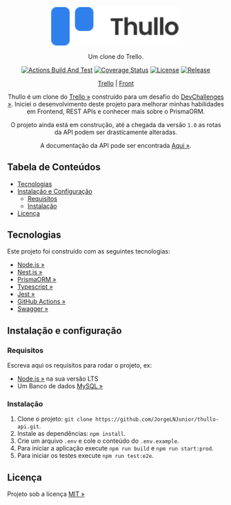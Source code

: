 <div align="center" id="short-description-and-logo">

  <!-- Logo -->
  <img width="300" src=".github/images/Logo.svg"> 

  Um clone do Trello.

</div>

<!-- Badges -->
<div align="center" id="badges">

[![Actions Build And Test](https://img.shields.io/github/workflow/status/JorgeLNJunior/thullo-api/CI/main)](https://github.com/JorgeLNJunior/thullo-api/actions/workflows/ci.yml)
[![Coverage Status](https://coveralls.io/repos/github/JorgeLNJunior/thullo-api/badge.svg?branch=main)](https://coveralls.io/github/JorgeLNJunior/thullo-api?branch=main)
[![License](https://img.shields.io/github/license/JorgeLNJunior/thullo-api)](https://github.com/JorgeLNJunior/thullo-api/blob/main/LICENSE.md)
[![Release](https://img.shields.io/github/v/release/JorgeLNJunior/thullo-api?color=lgreen)](https://github.com/JorgeLNJunior/thullo-api/releases)

</div>

<div align="center">

  [Trello](https://trello.com/b/wzYnhzaN/thullo) |
  [Front](https://github.com/JorgeLNJunior/thullo)

  Thullo é um clone do [Trello »](https://trello.com) construído para um desafio do [DevChallenges »](https://devchallenges.io/challenges/wP0LbGgEeKhpFHUpPpDh). Iniciei o desenvolvimento deste projeto para melhorar minhas habilidades em Frontend, REST APIs e conhecer mais sobre o PrismaORM.

  O projeto ainda está em construção, até a chegada da versão `1.0` as rotas da API podem ser drasticamente alteradas.

  A documentação da API pode ser encontrada [Aqui »](https://thullo-api-alf2.onrender.com/docs).

</div>

## Tabela de Conteúdos

- [Tecnologias](#tecnologias)
- [Instalação e Configuração](#instala%C3%A7%C3%A3o-e-configura%C3%A7%C3%A3o)
  - [Requisitos](#requisitos)
  - [Instalação](#instala%C3%A7%C3%A3o)
- [Licença](#licen%C3%A7a)

## Tecnologias

Este projeto foi construído com as seguintes tecnologias:

- [Node.js »](https://nodejs.org)
- [Nest.js »](https://nestjs.com)
- [PrismaORM »](https://prisma.io/)
- [Typescript »](https://www.typescriptlang.org)
- [Jest »](https://jestjs.io)
- [GitHub Actions »](https://github.com/features/actions)
- [Swagger »](https://swagger.io)

## Instalação e configuração

### Requisitos

Escreva aqui os requisitos para rodar o projeto, ex:

- [Node.js »](https://nodejs.org/en/download) na sua versão LTS
- Um Banco de dados [MySQL »](https://www.mysql.com/)

### Instalação

1. Clone o projeto: `git clone https://github.com/JorgeLNJunior/thullo-api.git`.
2. Instale as dependências: `npm install`.
3. Crie um arquivo `.env` e cole o conteúdo do `.env.example`. 
4. Para iniciar a aplicação execute `npm run build` e `npm run start:prod`.
5. Para iniciar os testes execute `npm run test:e2e`.

## Licença

Projeto sob a licença [MIT »](/LICENSE)
